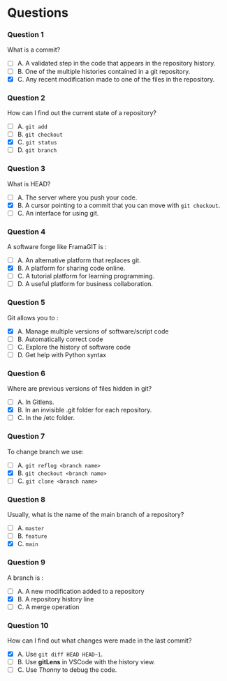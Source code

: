 # Questions

### Question 1

What is a commit?

- [ ] A. A validated step in the code that appears in the repository history.
- [ ] B. One of the multiple histories contained in a git repository.
- [x] C. Any recent modification made to one of the files in the repository.

### Question 2

How can I find out the current state of a repository?

- [ ] A. `git add`
- [ ] B. `git checkout`
- [x] C. `git status`
- [ ] D. `git branch`

### Question 3

What is HEAD?

- [ ] A. The server where you push your code.
- [x] B. A cursor pointing to a commit that you can move with `git checkout`.
- [ ] C. An interface for using git.

### Question 4

A software forge like FramaGIT is :

- [ ] A. An alternative platform that replaces git.
- [x] B. A platform for sharing code online.
- [ ] C. A tutorial platform for learning programming.
- [ ] D. A useful platform for business collaboration.

### Question 5

Git allows you to :

- [x] A. Manage multiple versions of software/script code
- [ ] B. Automatically correct code
- [ ] C. Explore the history of software code
- [ ] D. Get help with Python syntax

### Question 6

Where are previous versions of files hidden in git?

- [ ] A. In Gitlens.
- [x] B. In an invisible .git folder for each repository.
- [ ] C. In the /etc folder.

### Question 7

To change branch we use:

- [ ] A. `git reflog <branch name>`
- [x] B. `git checkout <branch name>`
- [ ] C. `git clone <branch name>`

### Question 8

Usually, what is the name of the main branch of a repository?

- [ ] A. `master`
- [ ] B. `feature`
- [x] C. `main`

### Question 9

A branch is :

- [ ] A. A new modification added to a repository
- [x] B. A repository history line
- [ ] C. A merge operation

### Question 10

How can I find out what changes were made in the last commit?

- [x] A. Use `git diff HEAD HEAD~1`.
- [ ] B. Use **gitLens** in VSCode with the history view.
- [ ] C. Use _Thonny_ to debug the code.